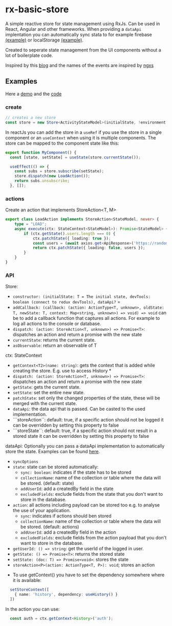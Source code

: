 # rx-basic-store

A simple reactive store for state management using RxJs. 
Can be used in React, Angular and other frameworks.
When providing a ```dataApi``` implentation you can automatically sync stata to for example firebase [(example)](https://github.com/Marcelh1983/rx-basic-store/tree/main/packages/example/src/app/api-examples/firebase-api.ts) or localStorage [(example)](https://github.com/Marcelh1983/rx-basic-store/tree/main/packages/example/src/app/api-examples/localstorage-api.ts).

Created to seperate state management from the UI components without a lot of boilerplate code.

Inspired by this [blog](https://blog.logrocket.com/rxjs-with-react-hooks-for-state-management/) and the names of the events
are inspired by [ngxs](https://www.ngxs.io)

## Examples

Here a [demo](https://rx-basic-store.web.app/) and the [code](https://github.com/Marcelh1983/rx-basic-store/tree/main/apps/example) 

### create
```typescript
// creates a new store
const store = new Store<ActivityStateModel>(initialState, !environment.production);
```
In reactJs you can add the store in a ```useRef``` if you use the store in a single component or an ```useContext``` when using it is multiple components. The store can be mapped to the component state like this:

```typescript
export function MyComponent() {
  const [state, setState] = useState(store.currentState());

  useEffect(() => {
    const subs = store.subscribe(setState);
    store.dispatch(new LoadAction());
    return subs.unsubscribe;
  }, []);
```

### actions

Create an action that implements StoreAction<T, M>

```typescript
export class LoadAction implements StoreAction<StateModel, never> {
    type = "LOAD";
    async execute(ctx: StateContext<StateModel>): Promise<StateModel> {
        if (ctx.getState().users.length === 0) {
            ctx.patchState({ loading: true });
            const users = (await axios.get<ApiResponse>('https://randomuser.me/api/?results=20')).data.results;
            return ctx.patchState({ loading: false, users });
        }
    }
}
```
### API

Store:
- ```constructor: (initialState: T = The initial state, devTools: boolean (connect to redux devTools), dataApi?``` = 
- ```addCallback: (callback: (action: ActionType<T, unknown>, oldState: T, newState: T, context: Map<string, unknown>) => void) => void```  can be to add a callback function that captures all actions. For example to log all actions to the console or database.
- ```dispatch: (action: StoreAction<T, unknown>) => Promise<T>```: dispatches an action and return a promise with the new state
- ```currentState```: returns the current state.
- ```asObservable```: return an observable of T

ctx: StateContext<StateModel>
- ```getContext<T2>(name: string)```: gets the context that is added while creating the store. E.g. use to access History *
- ```dispatch: (action: StoreAction<T, unknown>) => Promise<T>```: dispatches an action and return a promise with the new state
- ```getState```: gets the current state.
- ```setState```: set the entire new state.
- ```patchState```: set only the changed properties of the state, these will be merged with the current state.
- ```dataApi```: the data api that is passed. Can be casted to the used implementation.
- ```storeAction``: default: true, if a specific action should not be logged it can be overridden by setting this property to false
- ```storeState``: default: true, if a specific action should not result in a stored state it can be overridden by setting this property to false

dataApi: Optionally you can pass a dataApi implementation to automatically store the state. Examples can be found [here](https://github.com/Marcelh1983/rx-basic-store/tree/main/packages/example/src/app/api-examples).
-  ```syncOptions```
  - ```state```: state can be stored automatically:
    - ```sync: boolean```: indicates if the state has to be stored
    - ```collectionName```: name of the collection or table where the data will be stored. (default: state)
    - ```addUserId```: add a createdBy field in the state
    - ```excludedFields```: exclude fields from the state that you don't want to store in the database.
  - ```action```: all actions including payload can be stored too e.g. to analyse the use of your application.
    - ```sync```: indicates if actions should ben stored
    - ```collectionName```: name of the collection or table where the data will be stored. (default: actions)
    - ```addUserId```: add a createdBy field in the action
    - ```excludedFields```: exclude fields from the action payload that you don't want to store in the database.
- ```getUserId: () => string```: get the userId of the logged in user.
- ```getState: () => Promise<T>```: returns the stored state
- ```setState: (doc: T) => Promise<void>```: stores the state
- ```storeAction<P>(action: ActionType<T, P>): void```; stores an action

* To use getContext() you have to set the dependency somewhere where it is available:

```typescript
  setStoreContext([
    { name: 'history', dependency: useHistory() }
  ])
```

In the action you can use: 

```typescript
  const auth = ctx.getContext<History>('auth');
```